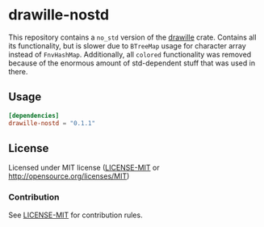 drawille-nostd
===========

This repository contains a `no_std` version of the 
[drawille](https://github.com/ftxqxd/drawille-rs) crate. 
Contains all its functionality, but is slower due to `BTreeMap` usage for character 
array instead of `FnvHashMap`. Additionally, all `colored` functionality was removed
because of the enormous amount of std-dependent stuff that was used in there.

Usage
-----

```toml
[dependencies]
drawille-nostd = "0.1.1"
```

## License

Licensed under MIT license ([LICENSE-MIT](LICENSE) or http://opensource.org/licenses/MIT)

### Contribution

See [LICENSE-MIT](LICENSE) for contribution rules.